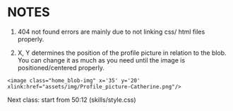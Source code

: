 
# NOTES

1. 404 not found errors are mainly due to not linking css/
   html files properly.
 
 
2. X, Y determines the position of the profile picture in 
    relation to the blob. You can change it as much as you need until the image is positioned/centered properly. 
 
 ```
 <image class="home_blob-img" x='35' y='20' xlink:href="assets/img/Profile_picture-Catherine.png"/>
 ```

Next class: start from 50:12 (skills/style.css)
